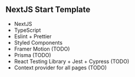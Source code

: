 ## NextJS Start Template

-  NextJS
-  TypeScript
-  Eslint + Prettier
-  Styled Components
-  Framer Motion (TODO)
-  Prisma (TODO)
-  React Testing Library + Jest + Cypress (TODO)
-  Context provider for all pages (TODO)
